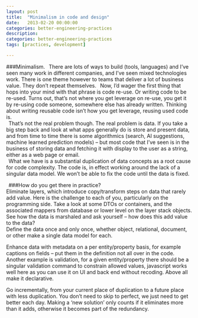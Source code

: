 ```yaml
---
layout: post
title:  "Minimalism in code and design"
date:   2013-02-20 00:00:00
categories: better-engineering-practices 
description: 
categories: better-engineering-practices
tags: [practices, development]

---
```


###Minimalism. 
  
There are lots of ways to build (tools, languages) and I’ve seen many work in different companies, and I’ve seen mixed technologies work. There is one theme however to teams that deliver a lot of business value. They don’t repeat themselves. 
<linebreak> 
Now, I’d wager the first thing that hops into your mind with that phrase is code re-use. Or writing code to be re-used. Turns out, that’s not where you get leverage on re-use, you get it by re-using code someone, somewhere else has already written. Thinking about writing reusable code isn’t how you get leverage, reusing used code is.  
  
That’s not the real problem though. The real problem is data. If you take a big step back and look at what apps generally do is store and present data, and from time to time there is some algorithmics (search, AI suggestions, machine learned prediction models) – but most code that I’ve seen is in the business of storing data and fetching it with display to the user as a string, either as a web page or email.  
  
What we have is a substantial duplication of data concepts as a root cause for code complexity. The code is, in effect working around the lack of a singular data model. We won’t be able to fix the code until the data is fixed. 

  
###How do you get there in practice?  
Eliminate layers, which introduce copy/transform steps on data that rarely add value. Here is the challenge to each of you, particularly on the programming side. Take a look at some DTOs or containers, and the associated mappers from database or lower level on the layer stack objects. See how the data is marshaled and ask yourself – how does this add value to the data?  
Define the data once and only once, whether object, relational, document, or other make a single data model for each. 

Enhance data with metadata on a per entity/property basis, for example captions on fields – put them in the definition not all over in the code. Another example is validation, for a given entity/property there should be a singular validation command to constrain allowed values, javascript works well here as you can use it on UI and back end without recoding. Above all make it declarative.

Go incrementally, from your current place of duplication to a future place with less duplication. You don’t need to skip to perfect, we just need to get better each day. Making a ‘new solution’ only counts if it eliminates more than it adds, otherwise it becomes part of the redundancy. 
  
                                                                                                                                                        
